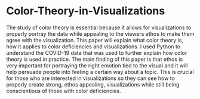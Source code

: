 # Color-Theory-in-Visualizations
The study of color theory is essential because it allows for visualizations to properly portray
the data while appealing to the viewers ethos to make them agree with the visualization. This
paper will explain what color theory is, how it applies to color deficiencies and visualizations.
I used Python to understand the COVID-19 data that was used to further explain how color
theory is used in practice. The main finding of this paper is that ethos is very important for
portraying the right emotion tied to the visual and it will help persuade people into feeling
a certain way about a topic. This is crucial for those who are interested in visualizations so
they can see how to properly create strong, ethos appealing, visualizations while still being
conscientious of those with color deficiencies.
